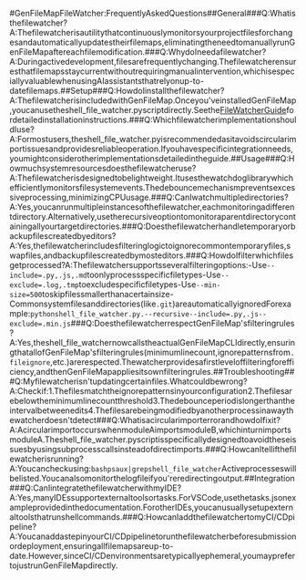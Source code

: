 #GenFileMapFileWatcher:FrequentlyAskedQuestions##General###Q:Whatisthefilewatcher?A:Thefilewatcherisautilitythatcontinuouslymonitorsyourprojectfilesforchangesandautomaticallyupdatestheirfilemaps,eliminatingtheneedtomanuallyrunGenFileMapaftereachfilemodification.###Q:WhydoIneedafilewatcher?A:Duringactivedevelopment,filesarefrequentlychanging.Thefilewatcherensuresthatfilemapsstaycurrentwithoutrequiringmanualintervention,whichisespeciallyvaluablewhenusingAIassistantsthatrelyonup-to-datefilemaps.##Setup###Q:HowdoIinstallthefilewatcher?A:ThefilewatcherisincludedwithGenFileMap.Onceyou'veinstalledGenFileMap,youcanusetheshell_file_watcher.pyscriptdirectly.Seethe[FileWatcherGuide](../file-watcher.md)fordetailedinstallationinstructions.###Q:WhichfilewatcherimplementationshouldIuse?A:Formostusers,theshell_file_watcher.pyisrecommendedasitavoidscircularimportissuesandprovidesreliableoperation.Ifyouhavespecificintegrationneeds,youmightconsiderotherimplementationsdetailedintheguide.##Usage###Q:Howmuchsystemresourcesdoesthefilewatcheruse?A:Thefilewatcherisdesignedtobelightweight.Itusesthewatchdoglibrarywhichefficientlymonitorsfilesystemevents.Thedebouncemechanismpreventsexcessiveprocessing,minimizingCPUusage.###Q:CanIwatchmultipledirectories?A:Yes,youcanrunmultipleinstancesofthefilewatcher,eachmonitoringadifferentdirectory.Alternatively,usetherecursiveoptiontomonitoraparentdirectorycontainingallyourtargetdirectories.###Q:Doesthefilewatcherhandletemporaryorbackupfilescreatedbyeditors?A:Yes,thefilewatcherincludesfilteringlogictoignorecommontemporaryfiles,swapfiles,andbackupfilescreatedbymosteditors.###Q:HowdoIfilterwhichfilesgetprocessed?A:Thefilewatchersupportsseveralfilteringoptions:-Use`--include=.py,.js,.md`toonlyprocessspecificfiletypes-Use`--exclude=.log,.tmp`toexcludespecificfiletypes-Use`--min-size=500`toskipfilessmallerthanacertainsize-Commonsystemfilesanddirectories(like`.git`)areautomaticallyignoredForexample:`pythonshell_file_watcher.py.--recursive--include=.py,.js--exclude=.min.js`###Q:DoesthefilewatcherrespectGenFileMap'sfilteringrules?A:Yes,theshell_file_watchernowcallstheactualGenFileMapCLIdirectly,ensuringthatallofGenFileMap'sfilteringrules(minimumlinecount,ignorepatternsfrom`.fileignore`,etc.)arerespected.Thewatcherprovidesafirstleveloffilteringforefficiency,andthenGenFileMapappliesitsownfilteringrules.##Troubleshooting###Q:Myfilewatcherisn'tupdatingcertainfiles.Whatcouldbewrong?A:Checkif:1.Thefilesmatchtheignorepatternsinyourconfiguration2.Thefilesarebelowtheminimumlinecountthreshold3.Thedebounceperiodislongerthantheintervalbetweenedits4.Thefilesarebeingmodifiedbyanotherprocessinawaythewatcherdoesn'tdetect###Q:WhatisacircularimporterrorandhowdoIfixit?A:AcircularimportoccurswhenmoduleAimportsmoduleB,whichinturnimportsmoduleA.Theshell_file_watcher.pyscriptisspecificallydesignedtoavoidtheseissuesbyusingsubprocesscallsinsteadofdirectimports.###Q:HowcanItellifthefilewatcherisrunning?A:Youcancheckusing:```bashpsaux|grepshell_file_watcher```Activeprocesseswillbelisted.Youcanalsomonitorthelogfileifyou'reredirectingoutput.##Integration###Q:CanIintegratethefilewatcherwithmyIDE?A:Yes,manyIDEssupportexternaltoolsortasks.ForVSCode,usethetasks.jsonexampleprovidedinthedocumentation.ForotherIDEs,youcanusuallysetupexternaltoolsthatrunshellcommands.###Q:HowcanIaddthefilewatchertomyCI/CDpipeline?A:YoucanaddastepinyourCI/CDpipelinetorunthefilewatcherbeforesubmissionordeployment,ensuringallfilemapsareup-to-date.However,sinceCI/CDenvironmentsaretypicallyephemeral,youmayprefertojustrunGenFileMapdirectly.
